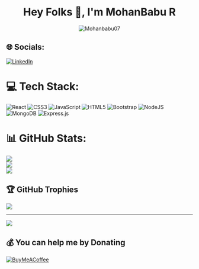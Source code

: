 <h1 align="center">Hey Folks 👋, I'm MohanBabu R</h1>

<p align="center"> <img src="https://komarev.com/ghpvc/?username=Mohanbabu07&label=Profile%20views&color=0e75b6&style=flat" alt="Mohanbabu07" /> </p>



## 🌐 Socials:
[![LinkedIn](https://img.shields.io/badge/LinkedIn-%230077B5.svg?logo=linkedin&logoColor=white)](https://www.linkedin.com/in/themohanbabu/) 

# 💻 Tech Stack:
![React](https://img.shields.io/badge/react-%2320232a.svg?style=for-the-badge&logo=react&logoColor=%2361DAFB) ![CSS3](https://img.shields.io/badge/css3-%231572B6.svg?style=for-the-badge&logo=css3&logoColor=white) ![JavaScript](https://img.shields.io/badge/javascript-%23323330.svg?style=for-the-badge&logo=javascript&logoColor=%23F7DF1E)  ![HTML5](https://img.shields.io/badge/html5-%23E34F26.svg?style=for-the-badge&logo=html5&logoColor=white) ![Bootstrap](https://img.shields.io/badge/bootstrap-%23563D7C.svg?style=for-the-badge&logo=bootstrap&logoColor=white) ![NodeJS](https://img.shields.io/badge/node.js-6DA55F?style=for-the-badge&logo=node.js&logoColor=white) ![MongoDB](https://img.shields.io/badge/MongoDB-%234ea94b.svg?style=for-the-badge&logo=mongodb&logoColor=white) ![Express.js](https://img.shields.io/badge/express.js-%23404d59.svg?style=for-the-badge&logo=express&logoColor=%2361DAFB)

# 📊 GitHub Stats:
![](https://github-readme-stats.vercel.app/api?username=dhirajkumar0&theme=dark&hide_border=false&include_all_commits=false&count_private=false)<br/>
![](https://github-readme-streak-stats.herokuapp.com/?user=dhirajkumar0&theme=dark&hide_border=false)<br/>
![](https://github-readme-stats.vercel.app/api/top-langs/?username=dhirajkumar0&theme=dark&hide_border=false&include_all_commits=false&count_private=false&layout=compact)

## 🏆 GitHub Trophies
![](https://github-profile-trophy.vercel.app/?username=dhirajkumar0&theme=radical&no-frame=false&no-bg=true&margin-w=4)

---
[![](https://visitcount.itsvg.in/api?id=dhirajkumar0&icon=0&color=0)](https://visitcount.itsvg.in)

  ## 💰 You can help me by Donating
  [![BuyMeACoffee](https://img.shields.io/badge/Buy%20Me%20a%20Coffee-ffdd00?style=for-the-badge&logo=buy-me-a-coffee&logoColor=black)](https://buymeacoffee.com/https://www.buymeacoffee.com/kumardhiraa) 

  
<!-- Proudly created with GPRM ( https://gprm.itsvg.in ) -->

